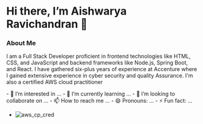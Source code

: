 <h1>Hi there, I’m Aishwarya Ravichandran 👋</h1>
<h3>About Me</h3>
<p>I am a Full Stack Developer proficient in frontend technologies like HTML, CSS, and JavaScript and backend frameworks like Node.js, Spring Boot, and React. I have gathered six-plus years of experience at Accenture 
  where I gained extensive experience in cyber security and quality Assurance. I'm also a certified AWS cloud practitioner</p>
<p></p>
- 👀 I’m interested in ...
- 🌱 I’m currently learning ...
- 💞️ I’m looking to collaborate on ...
- 📫 How to reach me ...
- 😄 Pronouns: ...
- ⚡ Fun fact: ...

- ![aws_cp_cred](https://github.com/user-attachments/assets/f19e4562-6deb-4e29-a95f-9827b5a9ad45)


<!---
aishwaryaravi2207/aishwaryaravi2207 is a ✨ special ✨ repository because its `README.md` (this file) appears on your GitHub profile.
You can click the Preview link to take a look at your changes.
--->
